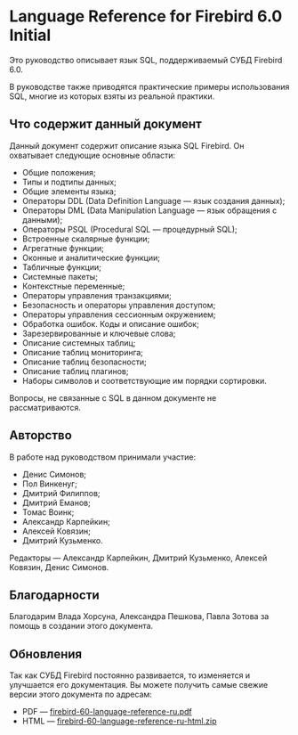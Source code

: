 Language Reference for Firebird 6.0 Initial
=========================================

Это руководство описывает язык SQL, поддерживаемый СУБД Firebird 6.0.

В руководстве также приводятся практические примеры использования SQL, многие из которых взяты из реальной практики.

Что содержит данный документ
----------------------------

Данный документ содержит описание языка SQL Firebird. Он охватывает следующие основные области:

- Общие положения;
- Типы и подтипы данных;
- Общие элементы языка;
- Операторы DDL (Data Definition Language — язык создания данных);
- Операторы DML (Data Manipulation Language — язык обращения с данными);
- Операторы PSQL (Procedural SQL — процедурный SQL);
- Встроенные скалярные функции;
- Агрегатные функции;
- Оконные и аналитические функции;
- Табличные функции;
- Системные пакеты;
- Контекстные переменные;
- Операторы управления транзакциями;
- Безопасность и операторы управления доступом;
- Операторы управления сессионным окружением;
- Обработка ошибок. Коды и описание ошибок;
- Зарезервированные и ключевые слова;
- Описание системных таблиц;
- Описание таблиц мониторинга;
- Описание таблиц безопасности;
- Описание таблиц плагинов;
- Наборы символов и соответствующие им порядки сортировки.

Вопросы, не связанные с SQL в данном документе не рассматриваются.

Авторство
---------

В работе над руководством принимали участие:

- Денис Симонов;
- Пол Винкенуг;
- Дмитрий Филиппов;
- Дмитрий Еманов;
- Томас Воинк;
- Александр Карпейкин;
- Алексей Ковязин;
- Дмитрий Кузьменко.

Редакторы — Александр Карпейкин, Дмитрий Кузьменко, Алексей Ковязин, Денис Симонов.

Благодарности
-------------

Благодарим Влада Хорсуна, Александра Пешкова, Павла Зотова за помощь в создании этого документа.

Обновления
----------

Так как СУБД Firebird постоянно развивается, то изменяется и улучшается его документация. Вы можете получить самые свежие версии этого документа по адресам:

- PDF — [firebird-60-language-reference-ru.pdf](https://github.com/sim1984/langref60/releases/download/1.0/firebird-60-language-reference-ru.pdf)
- HTML — [firebird-60-language-reference-ru-html.zip](https://github.com/sim1984/langref60/releases/download/1.0/firebird-60-language-reference-ru-html.zip)
